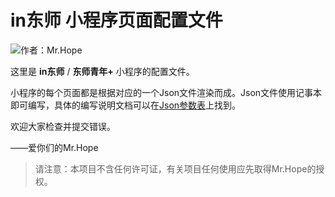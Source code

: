 # in东师 小程序页面配置文件

![作者：Mr.Hope](https://img.shields.io/badge/作者-Mr.Hope-blue.svg)

这里是 **in东师** / **东师青年\+** 小程序的配置文件。

小程序的每个页面都是根据对应的一个Json文件渲染而成。Json文件使用记事本即可编写，具体的编写说明文档可以在[Json参数表](https://nenuyouth.com/doc/miniProgram/tagList)上找到。

欢迎大家检查并提交错误。

——爱你们的Mr.Hope

> 请注意：本项目不含任何许可证，有关项目任何使用应先取得Mr.Hope的授权。
